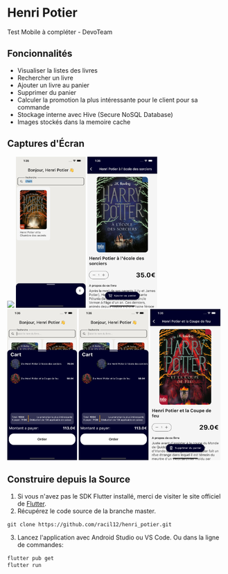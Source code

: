 # Henri Potier

Test Mobile à compléter - DevoTeam

## Foncionnalités

* Visualiser la listes des livres
* Rechercher un livre
* Ajouter un livre au panier
* Supprimer du panier  
* Calculer la promotion la plus intéressante pour le client pour sa commande  
* Stockage interne avec Hive (Secure NoSQL Database)
* Images stockés dans la memoire cache

## Captures d'Écran

<img src="./screenshots/1.png" width="32%"> <img src="./screenshots/2.png" width="32%"> <img src="./screenshots/3.png" width="32%"> <img src="./screenshots/4.png" width="32%"> 
<img src="./screenshots/5.png" width="32%"> <img src="./screenshots/6.png" width="32%">


## Construire depuis la Source

1. Si vous n'avez pas le SDK Flutter installé, merci de visiter le site officiel de [Flutter](https://flutter.dev/).
2. Récupérez le code source de la branche master.

```
git clone https://github.com/racil12/henri_potier.git
```

3. Lancez l'application avec Android Studio ou VS Code. Ou dans la ligne de commandes:

```
flutter pub get
flutter run
```
